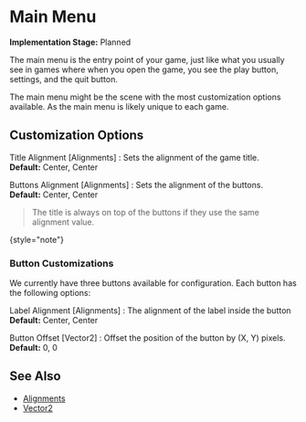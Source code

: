 # Main Menu

**Implementation Stage:** Planned

The main menu is the entry point of your game, just like what
you usually see in games where when you open the game, you see
the play button, settings, and the quit button.

The main menu might be the scene with the most customization 
options available. As the main menu is likely unique to each game.

## Customization Options

Title Alignment [Alignments]
: Sets the alignment of the game title.<br/>
  **Default:** Center, Center

Buttons Alignment [Alignments]
: Sets the alignment of the buttons.<br/>
  **Default:** Center, Center

> The title is always on top of the buttons if they use the same 
> alignment value.

{style="note"}

### Button Customizations
We currently have three buttons available for configuration.
Each button has the following options:

Label Alignment [Alignments]
: The alignment of the label inside the button<br/>
  **Default:** Center, Center

Button Offset [Vector2]
: Offset the position of the button by (X, Y) pixels.<br/>
  **Default:** 0, 0

## See Also
- [Alignments](Alignments.md)
- [Vector2](Vector2.md)
